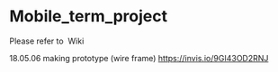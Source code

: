 # Mobile_term_project
Please refer to  Wiki

18.05.06 making prototype (wire frame) https://invis.io/9GI43OD2RNJ
